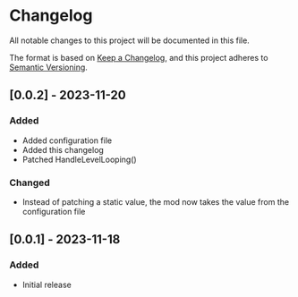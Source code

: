﻿# Changelog

All notable changes to this project will be documented in this file.

The format is based on [Keep a Changelog](https://keepachangelog.com/en/1.0.0/),
and this project adheres to [Semantic Versioning](https://semver.org/spec/v2.0.0.html).

## [0.0.2] - 2023-11-20

### Added
- Added configuration file
- Added this changelog
- Patched HandleLevelLooping()

### Changed
- Instead of patching a static value, the mod now takes the value from the configuration file


## [0.0.1] - 2023-11-18

### Added
- Initial release